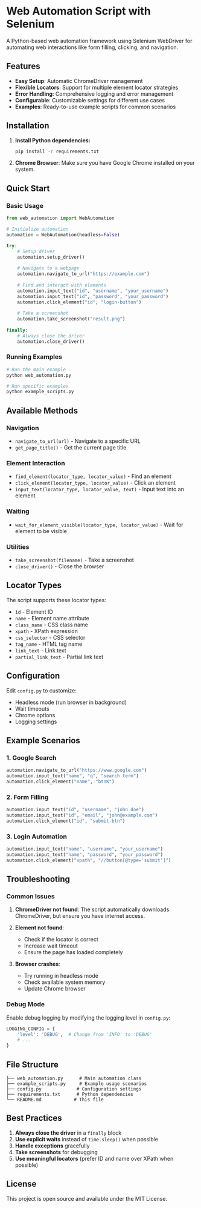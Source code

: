 # Web Automation Script with Selenium

A Python-based web automation framework using Selenium WebDriver for automating web interactions like form filling, clicking, and navigation.

## Features

- **Easy Setup**: Automatic ChromeDriver management
- **Flexible Locators**: Support for multiple element locator strategies
- **Error Handling**: Comprehensive logging and error management
- **Configurable**: Customizable settings for different use cases
- **Examples**: Ready-to-use example scripts for common scenarios

## Installation

1. **Install Python dependencies:**
   ```bash
   pip install -r requirements.txt
   ```

2. **Chrome Browser**: Make sure you have Google Chrome installed on your system.

## Quick Start

### Basic Usage

```python
from web_automation import WebAutomation

# Initialize automation
automation = WebAutomation(headless=False)

try:
    # Setup driver
    automation.setup_driver()
    
    # Navigate to a webpage
    automation.navigate_to_url("https://example.com")
    
    # Find and interact with elements
    automation.input_text("id", "username", "your_username")
    automation.input_text("id", "password", "your_password")
    automation.click_element("id", "login-button")
    
    # Take a screenshot
    automation.take_screenshot("result.png")
    
finally:
    # Always close the driver
    automation.close_driver()
```

### Running Examples

```bash
# Run the main example
python web_automation.py

# Run specific examples
python example_scripts.py
```

## Available Methods

### Navigation
- `navigate_to_url(url)` - Navigate to a specific URL
- `get_page_title()` - Get the current page title

### Element Interaction
- `find_element(locator_type, locator_value)` - Find an element
- `click_element(locator_type, locator_value)` - Click an element
- `input_text(locator_type, locator_value, text)` - Input text into an element

### Waiting
- `wait_for_element_visible(locator_type, locator_value)` - Wait for element to be visible

### Utilities
- `take_screenshot(filename)` - Take a screenshot
- `close_driver()` - Close the browser

## Locator Types

The script supports these locator types:

- `id` - Element ID
- `name` - Element name attribute
- `class_name` - CSS class name
- `xpath` - XPath expression
- `css_selector` - CSS selector
- `tag_name` - HTML tag name
- `link_text` - Link text
- `partial_link_text` - Partial link text

## Configuration

Edit `config.py` to customize:

- Headless mode (run browser in background)
- Wait timeouts
- Chrome options
- Logging settings

## Example Scenarios

### 1. Google Search
```python
automation.navigate_to_url("https://www.google.com")
automation.input_text("name", "q", "search term")
automation.click_element("name", "btnK")
```

### 2. Form Filling
```python
automation.input_text("id", "username", "john_doe")
automation.input_text("id", "email", "john@example.com")
automation.click_element("id", "submit-btn")
```

### 3. Login Automation
```python
automation.input_text("name", "username", "your_username")
automation.input_text("name", "password", "your_password")
automation.click_element("xpath", "//button[@type='submit']")
```

## Troubleshooting

### Common Issues

1. **ChromeDriver not found**: The script automatically downloads ChromeDriver, but ensure you have internet access.

2. **Element not found**: 
   - Check if the locator is correct
   - Increase wait timeout
   - Ensure the page has loaded completely

3. **Browser crashes**: 
   - Try running in headless mode
   - Check available system memory
   - Update Chrome browser

### Debug Mode

Enable debug logging by modifying the logging level in `config.py`:

```python
LOGGING_CONFIG = {
    'level': 'DEBUG',  # Change from 'INFO' to 'DEBUG'
    # ...
}
```

## File Structure

```
├── web_automation.py      # Main automation class
├── example_scripts.py     # Example usage scenarios
├── config.py             # Configuration settings
├── requirements.txt      # Python dependencies
└── README.md            # This file
```

## Best Practices

1. **Always close the driver** in a `finally` block
2. **Use explicit waits** instead of `time.sleep()` when possible
3. **Handle exceptions** gracefully
4. **Take screenshots** for debugging
5. **Use meaningful locators** (prefer ID and name over XPath when possible)

## License

This project is open source and available under the MIT License.
